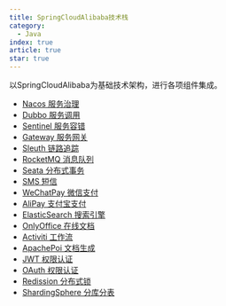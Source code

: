 ```yaml
---
title: SpringCloudAlibaba技术栈
category:
  - Java
index: true
article: true
star: true
---
```


以SpringCloudAlibaba为基础技术架构，进行各项组件集成。
<!-- more -->

- [Nacos 服务治理](Nacos/)
- [Dubbo 服务调用](Dubbo/)
- [Sentinel 服务容错](Sentinel/)
- [Gateway 服务网关](Gateway/)
- [Sleuth 链路追踪](Sleuth/)
- [RocketMQ 消息队列](RocketMQ/)
- [Seata 分布式事务](Seata/)
- [SMS 短信](SMS/)
- [WeChatPay 微信支付](WeChatPay/)
- [AliPay 支付宝支付](AliPay/)
- [ElasticSearch 搜索引擎](ElasticSearch/)
- [OnlyOffice 在线文档](OnlyOffice/)
- [Activiti 工作流](Activiti/)
- [ApachePoi 文档生成](ApachePoi/)
- [JWT 权限认证](JWT/)
- [OAuth 权限认证](OAuth/)
- [Redission 分布式锁](Redission/)
- [ShardingSphere 分库分表](ShardingSphere/)